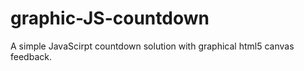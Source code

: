 # graphic-JS-countdown
A simple JavaScirpt countdown solution with graphical html5 canvas feedback.
